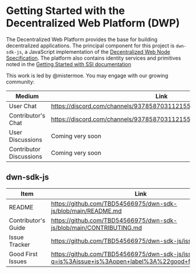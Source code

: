 # Getting Started with the Decentralized Web Platform (DWP)

The Decentralized Web Platform provides the base for building decentralized applications. The principal component for this project is `dwn-sdk-js`, a JavaScript implementation of the [Decentralized Web Node Specification](https://identity.foundation/decentralized-web-node/spec/). The platform also contains identity services and primitives noted in the [Getting Started with SSI documentation](./GETTING_STARTED_SSI.md)

This work is led by @mistermoe. You may engage with our growing community:

| Medium                    | Link |
| ------------------------- | ---- |
| User Chat                 | https://discord.com/channels/937858703112155166/969272658501976117 |
| Contributor's Chat        | https://discord.com/channels/937858703112155166/981786445696102430 |
| User Discussions          | Coming very soon |
| Contributor Discussions   | Coming very soon |

## dwn-sdk-js
| Item                | Link |
| ------------------- | ---- |
| README              | https://github.com/TBD54566975/dwn-sdk-js/blob/main/README.md |
| Contributor's Guide | https://github.com/TBD54566975/dwn-sdk-js/blob/main/CONTRIBUTING.md |
| Issue Tracker       | https://github.com/TBD54566975/dwn-sdk-js/issues |
| Good First Issues   | https://github.com/TBD54566975/dwn-sdk-js/issues?q=is%3Aissue+is%3Aopen+label%3A%22good+first+issue%22 |
